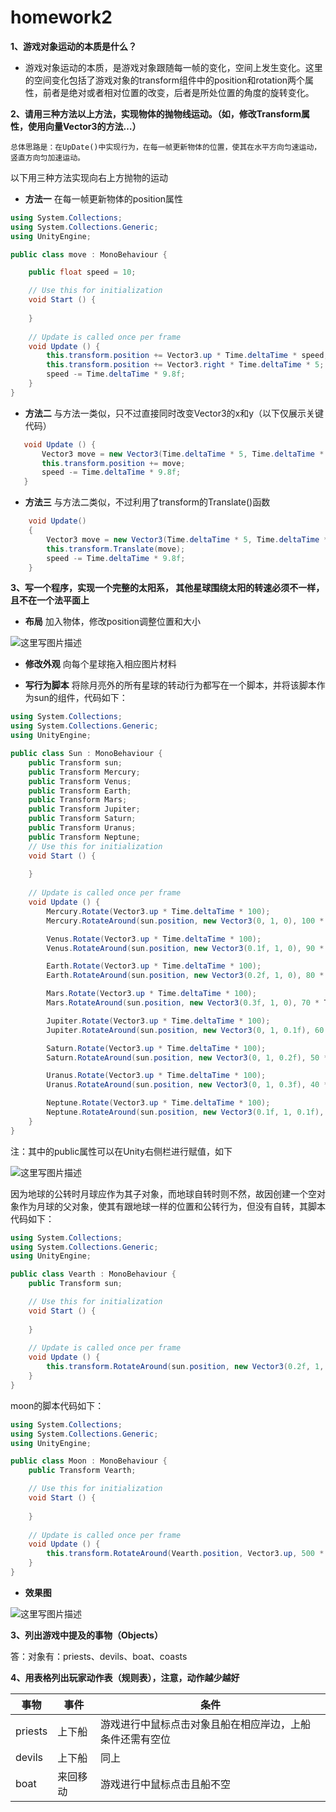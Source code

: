 # homework2
**1、游戏对象运动的本质是什么？**

- 游戏对象运动的本质，是游戏对象跟随每一帧的变化，空间上发生变化。这里的空间变化包括了游戏对象的transform组件中的position和rotation两个属性，前者是绝对或者相对位置的改变，后者是所处位置的角度的旋转变化。

**2、请用三种方法以上方法，实现物体的抛物线运动。（如，修改Transform属性，使用向量Vector3的方法…）**

	总体思路是：在UpDate()中实现行为，在每一帧更新物体的位置，使其在水平方向匀速运动，竖直方向匀加速运动。

以下用三种方法实现向右上方抛物的运动

- **方法一**
在每一帧更新物体的position属性
```c#
using System.Collections;
using System.Collections.Generic;
using UnityEngine;

public class move : MonoBehaviour {

    public float speed = 10;

	// Use this for initialization
	void Start () {
		
	}
	
	// Update is called once per frame
	void Update () {
        this.transform.position += Vector3.up * Time.deltaTime * speed;
        this.transform.position += Vector3.right * Time.deltaTime * 5;
        speed -= Time.deltaTime * 9.8f;
	}
}
```

 - **方法二**
 与方法一类似，只不过直接同时改变Vector3的x和y（以下仅展示关键代码）
 
 ```c#
	void Update () {
        Vector3 move = new Vector3(Time.deltaTime * 5, Time.deltaTime * speed, 0);
        this.transform.position += move;
        speed -= Time.deltaTime * 9.8f;
    }
 ```
 
 - **方法三**
 与方法二类似，不过利用了transform的Translate()函数
 
```c#
    void Update()
    {
        Vector3 move = new Vector3(Time.deltaTime * 5, Time.deltaTime * speed, 0);
        this.transform.Translate(move);
        speed -= Time.deltaTime * 9.8f;
    }
```

**3、写一个程序，实现一个完整的太阳系， 其他星球围绕太阳的转速必须不一样，且不在一个法平面上**

- **布局**
加入物体，修改position调整位置和大小

![这里写图片描述](http://img.blog.csdn.net/20180401114032725?watermark/2/text/aHR0cDovL2Jsb2cuY3Nkbi5uZXQvUnVubmVyMXN0/font/5a6L5L2T/fontsize/400/fill/I0JBQkFCMA==/dissolve/70/gravity/SouthEast)

- **修改外观**
	向每个星球拖入相应图片材料

- **写行为脚本**
	将除月亮外的所有星球的转动行为都写在一个脚本，并将该脚本作为sun的组件，代码如下：
```c#
using System.Collections;
using System.Collections.Generic;
using UnityEngine;

public class Sun : MonoBehaviour {
    public Transform sun;
    public Transform Mercury;
    public Transform Venus;
    public Transform Earth;
    public Transform Mars;
    public Transform Jupiter;
    public Transform Saturn;
    public Transform Uranus;
    public Transform Neptune;
    // Use this for initialization
    void Start () {
		
	}
	
	// Update is called once per frame
	void Update () {
        Mercury.Rotate(Vector3.up * Time.deltaTime * 100);
        Mercury.RotateAround(sun.position, new Vector3(0, 1, 0), 100 * Time.deltaTime);

        Venus.Rotate(Vector3.up * Time.deltaTime * 100);
        Venus.RotateAround(sun.position, new Vector3(0.1f, 1, 0), 90 * Time.deltaTime);

        Earth.Rotate(Vector3.up * Time.deltaTime * 100);
        Earth.RotateAround(sun.position, new Vector3(0.2f, 1, 0), 80 * Time.deltaTime);

        Mars.Rotate(Vector3.up * Time.deltaTime * 100);
        Mars.RotateAround(sun.position, new Vector3(0.3f, 1, 0), 70 * Time.deltaTime);

        Jupiter.Rotate(Vector3.up * Time.deltaTime * 100);
        Jupiter.RotateAround(sun.position, new Vector3(0, 1, 0.1f), 60 * Time.deltaTime);

        Saturn.Rotate(Vector3.up * Time.deltaTime * 100);
        Saturn.RotateAround(sun.position, new Vector3(0, 1, 0.2f), 50 * Time.deltaTime);

        Uranus.Rotate(Vector3.up * Time.deltaTime * 100);
        Uranus.RotateAround(sun.position, new Vector3(0, 1, 0.3f), 40 * Time.deltaTime);

        Neptune.Rotate(Vector3.up * Time.deltaTime * 100);
        Neptune.RotateAround(sun.position, new Vector3(0.1f, 1, 0.1f), 30 * Time.deltaTime);
    }
}
```
注：其中的public属性可以在Unity右侧栏进行赋值，如下

![这里写图片描述](http://img.blog.csdn.net/20180401115532969?watermark/2/text/aHR0cDovL2Jsb2cuY3Nkbi5uZXQvUnVubmVyMXN0/font/5a6L5L2T/fontsize/400/fill/I0JBQkFCMA==/dissolve/70/gravity/SouthEast)

因为地球的公转时月球应作为其子对象，而地球自转时则不然，故因创建一个空对象作为月球的父对象，使其有跟地球一样的位置和公转行为，但没有自转，其脚本代码如下：
```c#
using System.Collections;
using System.Collections.Generic;
using UnityEngine;

public class Vearth : MonoBehaviour {
    public Transform sun;

	// Use this for initialization
	void Start () {
		
	}
	
	// Update is called once per frame
	void Update () {
		this.transform.RotateAround(sun.position, new Vector3(0.2f, 1, 0), 80 * Time.deltaTime);
    }
}
```


moon的脚本代码如下：
```c#
using System.Collections;
using System.Collections.Generic;
using UnityEngine;

public class Moon : MonoBehaviour {
    public Transform Vearth;

	// Use this for initialization
	void Start () {
		
	}
	
	// Update is called once per frame
	void Update () {
        this.transform.RotateAround(Vearth.position, Vector3.up, 500 * Time.deltaTime);
	}
}

```

- **效果图**

![这里写图片描述](http://img.blog.csdn.net/20180401115801437?watermark/2/text/aHR0cDovL2Jsb2cuY3Nkbi5uZXQvUnVubmVyMXN0/font/5a6L5L2T/fontsize/400/fill/I0JBQkFCMA==/dissolve/70/gravity/SouthEast)

**3、列出游戏中提及的事物（Objects）**

答：对象有：priests、devils、boat、coasts

**4、用表格列出玩家动作表（规则表），注意，动作越少越好**

|事物|事件|条件|
|--|--|--|
|priests|上下船|游戏进行中鼠标点击对象且船在相应岸边，上船条件还需有空位|
|devils|上下船|同上|
|boat|来回移动|游戏进行中鼠标点击且船不空|
